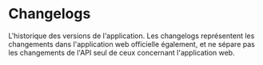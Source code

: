 # Changelogs

L'historique des versions de l'application.
Les changelogs représentent les changements dans l'application web officielle également, et ne sépare pas les changements de l'API seul de ceux concernant l'application web.
